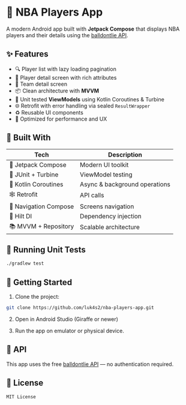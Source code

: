 # 🏀 NBA Players App

A modern Android app built with **Jetpack Compose** that displays NBA players and their details using the [balldontlie API](https://www.balldontlie.io/).

## ✨ Features

- 🔍 Player list with lazy loading pagination
- 🧍 Player detail screen with rich attributes
- 🏀 Team detail screen
- 📦 Clean architecture with **MVVM**
- 🧪 Unit tested **ViewModels** using Kotlin Coroutines & Turbine
- 🌐 Retrofit with error handling via sealed `ResultWrapper`
- ♻️ Reusable UI components
- 📱 Optimized for performance and UX

## 🧱 Built With

| Tech                  | Description                       |
|-----------------------|------------------------------------|
| 🧩 Jetpack Compose     | Modern UI toolkit                 |
| 🧪 JUnit + Turbine     | ViewModel testing                 |
| 🚀 Kotlin Coroutines   | Async & background operations     |
| 🕸️ Retrofit            | API calls                        |
| 🧭 Navigation Compose | Screens navigation                |
| 💉 Hilt DI            | Dependency injection              |
| 📚 MVVM + Repository   | Scalable architecture             |

## 🧪 Running Unit Tests

```bash
./gradlew test
```

## 🚀 Getting Started

1. Clone the project:
```bash
git clone https://github.com/luk4s2/nba-players-app.git
```

2. Open in Android Studio (Giraffe or newer)

3. Run the app on emulator or physical device.


## 🔑 API

This app uses the free [balldontlie API](https://www.balldontlie.io/) — no authentication required.


## 📄 License

```
MIT License
```
